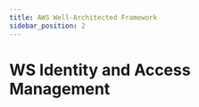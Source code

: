 ```yaml
---
title: AWS Well-Architected Framework
sidebar_position: 2
---
```


# WS Identity and Access Management